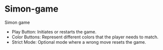 # Simon-game
Simon game

- Play Button: Initiates or restarts the game.
- Color Buttons: Represent different colors that the player needs to match.
- Strict Mode: Optional mode where a wrong move resets the game.
